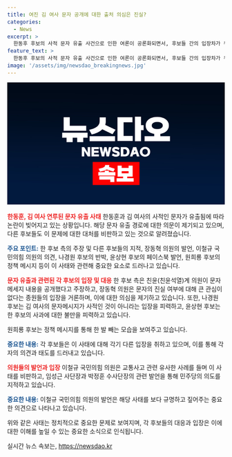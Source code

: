 ```yaml
---
title: 여진 김 여사 문자 공개에 대한 출처 의심은 진실?
categories:
  - News
excerpt: >
  한동후 후보의 사적 문자 유출 사건으로 인한 여론이 공론화되면서, 후보들 간의 입장차가 두드러지고 있다. 한 측은 경로 문제를 제기하며 친윤 의원을 겨냥하고, 김 여사의 사과 문자에 대한 대처 미흡을 비판했다. 그러나 러닝메이트 장동혁 의원은 관심 부족을 지적하며 후보의 주장을 반박했고, 나경원 후보는 김 여사의 개입 주장을 부인하며 국정농단 논란을 비판했다. 또한 윤상현 후보는 예의에 어긋난 행동을 비판했고, 원희룡 후보는 정책 메시지를 내며 논란에서 한 발 빼는 모습을 보였다.
feature_text: >
  한동후 후보의 사적 문자 유출 사건으로 인한 여론이 공론화되면서, 후보들 간의 입장차가 두드러지고 있다. 한 측은 경로 문제를 제기하며 친윤 의원을 겨냥하고, 김 여사의 사과 문자에 대한 대처 미흡을 비판했다. 그러나 러닝메이트 장동혁 의원은 관심 부족을 지적하며 후보의 주장을 반박했고, 나경원 후보는 김 여사의 개입 주장을 부인하며 국정농단 논란을 비판했다. 또한 윤상현 후보는 예의에 어긋난 행동을 비판했고, 원희룡 후보는 정책 메시지를 내며 논란에서 한 발 빼는 모습을 보였다.
image: '/assets/img/newsdao_breakingnews.jpg'
---
```


<p><img src="/assets/img/newsdao_breakingnews.jpg" alt="bookingtag 속보" /></p>

<p><b><span style="color: #ee2323;">한동훈, 김 여사 연루된 문자 유출 사태</span></b>
한동훈과 김 여사의 사적인 문자가 유출됨에 따라 논란이 빚어지고 있는 상황입니다. 해당 문자 유출 경로에 대한 의문이 제기되고 있으며, 다른 후보들도 이 문제에 대한 대처를 비판하고 있는 것으로 알려졌습니다.</p>

<p><b><span style="color: #1a5490;">주요 포인트:</span></b> 한 후보 측의 주장 및 다른 후보들의 지적, 장동혁 의원의 발언, 이철규 국민의힘 의원의 의견, 나경원 후보의 반박, 윤상현 후보의 페이스북 발언, 원희룡 후보의 정책 메시지 등이 이 사태와 관련해 중요한 요소로 드러나고 있습니다.</p>

<p><b><span style="color: #ee2323;">문자 유출과 관련된 각 후보의 입장 및 대응</span></b>
한 후보 측은 친윤(친윤석열)계 의원이 문자메세지 내용을 공개했다고 주장하고, 장동혁 의원은 문자의 진실 여부에 대해 큰 관심이 없다는 종원들의 입장을 거론하며, 이에 대한 의심을 제기하고 있습니다. 또한, 나경원 후보는 김 여사의 문자메시지가 사적인 것이 아니라는 입장을 피력하고, 윤상현 후보는 한 후보의 사과에 대한 불만을 피력하고 있습니다.</p>

<p>원희룡 후보는 정책 메시지를 통해 한 발 빼는 모습을 보여주고 있습니다.</p>

<p><b><span style="color: #1a5490;">중요한 내용:</span></b> 각 후보들은 이 사태에 대해 각기 다른 입장을 취하고 있으며, 이를 통해 각자의 의견과 태도를 드러내고 있습니다.</p>

<p><b><span style="color: #ee2323;">의원들의 발언과 입장</span></b>
이철규 국민의힘 의원은 교통사고 관련 유사한 사례를 들며 이 사태를 비판하고, 임성근 사단장과 박정훈 수사단장의 관련 발언을 통해 민주당의 의도를 지적하고 있습니다.</p>

<p><b><span style="color: #1a5490;">중요한 내용:</span></b> 이철규 국민의힘 의원의 발언은 해당 사태를 보다 규명하고 짚어주는 중요한 의견으로 나타나고 있습니다.</p>

<p>위와 같은 사태는 정치적으로 중요한 문제로 보여지며, 각 후보들의 대응과 입장은 이에 대한 이해를 높일 수 있는 중요한 소식으로 인식됩니다.</p>
실시간 뉴스 속보는, <a href="https://newsdao.kr" rel="dofollow">https://newsdao.kr</a>



